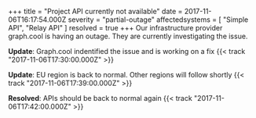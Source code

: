 +++
title = "Project API currently not available"
date = 2017-11-06T16:17:54.000Z
severity = "partial-outage"
affectedsystems = [
  "Simple API",
  "Relay API"
]
resolved = true
+++
Our infrastructure provider graph.cool is having an outage. They are currently investigating the issue.

**Update**: Graph.cool indentified the issue and is working on a fix {{< track "2017-11-06T17:30:00.000Z" >}}

**Update**: EU region is back to normal. Other regions will follow shortly {{< track "2017-11-06T17:39:00.000Z" >}}

**Resolved**: APIs should be back to normal again {{< track "2017-11-06T17:42:00.000Z" >}}